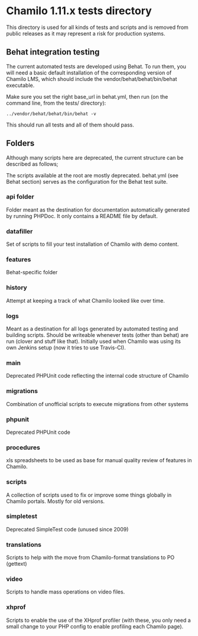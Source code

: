 # Chamilo 1.11.x tests directory

This directory is used for all kinds of tests and scripts and is removed from
public releases as it may represent a risk for production systems.

## Behat integration testing

The current automated tests are developed using Behat. To run them, you will
need a basic default installation of the corresponding version of Chamilo LMS,
which should include the vendor/behat/behat/bin/behat executable.

Make sure you set the right base_url in behat.yml, then run (on the command
line, from the tests/ directory): 
```
../vendor/behat/behat/bin/behat -v
```

This should run all tests and all of them should pass.

## Folders

Although many scripts here are deprecated, the current structure can be
 described as follows;

The scripts available at the root are mostly deprecated.
behat.yml (see Behat section) serves as the configuration for the Behat
test suite.

### api folder

Folder meant as the destination for documentation automatically generated by
running PHPDoc. It only contains a README file by default.

### datafiller

Set of scripts to fill your test installation of Chamilo with demo content.

### features

Behat-specific folder

### history

Attempt at keeping a track of what Chamilo looked like over time.

### logs

Meant as a destination for all logs generated by automated testing and building
scripts. Should be writeable whenever tests (other than behat) are run (clover
and stuff like that). Initially used when Chamilo was using its own Jenkins
setup (now it tries to use Travis-CI).

### main

Deprecated PHPUnit code reflecting the internal code structure of Chamilo

### migrations

Combination of unofficial scripts to execute migrations from other systems

### phpunit

Deprecated PHPUnit code

### procedures

xls spreadsheets to be used as base for manual quality review of features in
Chamilo.

### scripts

A collection of scripts used to fix or improve some things globally in Chamilo
portals. Mostly for old versions.

### simpletest

Deprecated SimpleTest code (unused since 2009)

### translations

Scripts to help with the move from Chamilo-format translations to PO (gettext)

### video

Scripts to handle mass operations on video files.

### xhprof

Scripts to enable the use of the XHprof profiler (with these, you only need a
small change to your PHP config to enable profiling each Chamilo page).
